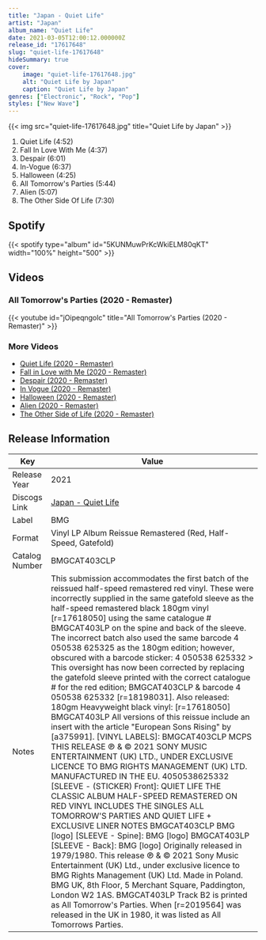 ```yaml
---
title: "Japan - Quiet Life"
artist: "Japan"
album_name: "Quiet Life"
date: 2021-03-05T12:00:12.000000Z
release_id: "17617648"
slug: "quiet-life-17617648"
hideSummary: true
cover:
    image: "quiet-life-17617648.jpg"
    alt: "Quiet Life by Japan"
    caption: "Quiet Life by Japan"
genres: ["Electronic", "Rock", "Pop"]
styles: ["New Wave"]
---
```


{{< img src="quiet-life-17617648.jpg" title="Quiet Life by Japan" >}}

<!-- section break -->

1. Quiet Life (4:52)
2. Fall In Love With Me (4:37)
3. Despair (6:01)
4. In-Vogue (6:37)
5. Halloween (4:25)
6. All Tomorrow's Parties (5:44)
7. Alien (5:07)
8. The Other Side Of Life (7:30)

<!-- section break -->


## Spotify
{{< spotify type="album" id="5KUNMuwPrKcWkiELM80qKT" width="100%" height="500" >}}



## Videos
### All Tomorrow's Parties (2020 - Remaster)
{{< youtube id="jOipeqngolc" title="All Tomorrow's Parties (2020 - Remaster)" >}}<br>

### More Videos

- [Quiet Life (2020 - Remaster)](https://www.youtube.com/watch?v=VFFRyLyE7BI)
- [Fall in Love with Me (2020 - Remaster)](https://www.youtube.com/watch?v=6mtDe0V5pc0)
- [Despair (2020 - Remaster)](https://www.youtube.com/watch?v=nK5mCwpBVkQ)
- [In Vogue (2020 - Remaster)](https://www.youtube.com/watch?v=zLpRqPrZo1c)
- [Halloween (2020 - Remaster)](https://www.youtube.com/watch?v=8ONjgjgaY4s)
- [Alien (2020 - Remaster)](https://www.youtube.com/watch?v=tdVzXjXsjwU)
- [The Other Side of Life (2020 - Remaster)](https://www.youtube.com/watch?v=_LURKl9kp7k)


## Release Information
|  Key           | Value                                                |
| ---------------| ---------------------------------------------------- |
| Release Year   | 2021                                   |
| Discogs Link   | [Japan - Quiet Life](https://www.discogs.com/release/17617648-Japan-Quiet-Life) |
| Label          | BMG |
| Format         | Vinyl LP Album Reissue Remastered (Red, Half-Speed, Gatefold) |
| Catalog Number | BMGCAT403CLP |
| Notes | This submission accommodates the first batch of the reissued half-speed remastered red vinyl.  These were incorrectly supplied in the same gatefold sleeve as the half-speed remastered black 180gm vinyl [r=17618050] using the same catalogue # BMGCAT403LP on the spine and back of the sleeve. The incorrect batch also used the same barcode 4 050538 625325 as the 180gm edition; however, obscured with a barcode sticker: 4 050538 625332 >  This oversight has now been corrected by replacing the gatefold sleeve printed with the correct catalogue # for the red edition; BMGCAT403CLP & barcode 4 050538 625332 [r=18198031].  Also released: 180gm Heavyweight black vinyl:  [r=17618050] BMGCAT403LP  All versions of this reissue include an insert with the article "European Sons Rising" by [a375991].  [VINYL LABELS]: BMGCAT403CLP MCPS THIS RELEASE ℗ & © 2021 SONY MUSIC ENTERTAINMENT (UK) LTD., UNDER EXCLUSIVE LICENCE TO BMG RIGHTS MANAGEMENT (UK) LTD. MANUFACTURED IN THE EU. 4050538625332  [SLEEVE - (STICKER) Front]: QUIET LIFE THE CLASSIC ALBUM HALF-SPEED REMASTERED ON RED VINYL INCLUDES THE SINGLES ALL TOMORROW'S PARTIES AND QUIET LIFE + EXCLUSIVE LINER NOTES BMGCAT403CLP   BMG [logo]  [SLEEVE - Spine]: BMG [logo] BMGCAT403LP  [SLEEVE - Back]: BMG [logo] Originally released in 1979/1980.  This release ℗ & © 2021 Sony Music Entertainment (UK) Ltd., under exclusive licence to BMG Rights Management (UK) Ltd.  Made in Poland.  BMG UK, 8th Floor, 5 Merchant Square, Paddington, London W2 1AS. BMGCAT403LP  Track B2 is printed as All Tomorrow's Parties. When [r=2019564] was released in the UK in 1980, it was listed as All Tomorrows Parties.  |